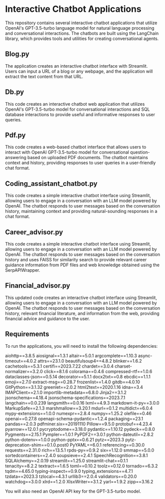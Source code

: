 # Interactive Chatbot Applications

This repository contains several interactive chatbot applications that utilize OpenAI's GPT-3.5-turbo language model for natural language processing and conversational interactions. The chatbots are built using the LangChain library, which provides tools and utilities for creating conversational agents.

## Blog.py

The application creates an interactive chatbot interface with Streamlit. Users can input a URL of a blog or any webpage, and the application will extract the text content from that URL.

## Db.py

This code creates an interactive chatbot web application that utilizes OpenAI's GPT-3.5-turbo model for conversational interactions and SQL database interactions to provide useful and informative responses to user queries.

## Pdf.py

This code creates a web-based chatbot interface that allows users to interact with OpenAI GPT-3.5-turbo model for conversational question-answering based on uploaded PDF documents. The chatbot maintains context and history, providing responses to user queries in a user-friendly chat format.

## Coding_assistant_chatbot.py

This code creates a simple interactive chatbot interface using Streamlit, allowing users to engage in a conversation with an LLM model powered by OpenAI. The chatbot responds to user messages based on the conversation history, maintaining context and providing natural-sounding responses in a chat format.

## Career_advisor.py

This code creates a simple interactive chatbot interface using Streamlit, allowing users to engage in a conversation with an LLM model powered by OpenAI. The chatbot responds to user messages based on the conversation history and uses FAISS for similarity search to provide relevant career guidance information from PDF files and web knowledge obtained using the SerpAPIWrapper.

## Financial_advisor.py

This updated code creates an interactive chatbot interface using Streamlit, allowing users to engage in a conversation with an LLM model powered by OpenAI. The chatbot responds to user messages based on the conversation history, relevant financial literature, and information from the web, providing financial advice and guidance to the user.

## Requirements

To run the applications, you will need to install the following dependencies:

aiohttp==3.8.5
aiosignal==1.3.1
altair==5.0.1
argcomplete==1.10.3
async-timeout==4.0.2
attrs==23.1.0
beautifulsoup4==4.8.2
blinker==1.6.2
cachetools==5.3.1
certifi==2023.7.22
chardet==3.0.4
charset-normalizer==3.2.0
click==8.1.6
colorama==0.4.6
compressed-rtf==1.0.6
dataclasses-json==0.5.14
decorator==5.1.1
docx2txt==0.8
ebcdic==1.1.1
emoji==2.7.0
extract-msg==0.28.7
frozenlist==1.4.0
gitdb==4.0.10
GitPython==3.1.32
greenlet==2.0.2
html2text==2020.1.16
idna==3.4
IMAPClient==2.1.0
importlib-metadata==6.8.0
Jinja2==3.1.2
jsonschema==4.18.4
jsonschema-specifications==2023.7.1
langchain==0.0.239
langsmith==0.0.16
lxml==4.9.3
markdown-it-py==3.0.0
MarkupSafe==2.1.3
marshmallow==3.20.1
mdurl==0.1.2
multidict==6.0.4
mypy-extensions==1.0.0
numexpr==2.8.4
numpy==1.25.2
olefile==0.46
openai==0.27.8
openapi-schema-pydantic==1.2.4
packaging==23.1
pandas==2.0.3
pdfminer.six==20191110
Pillow==9.5.0
protobuf==4.23.4
pyarrow==12.0.1
pycryptodome==3.18.0
pydantic==1.10.12
pydeck==0.8.0
Pygments==2.15.1
Pympler==1.0.1
PyPDF2==3.0.1
python-dateutil==2.8.2
python-dotenv==1.0.0
python-pptx==0.6.21
pytz==2023.3
pytz-deprecation-shim==0.1.0.post0
PyYAML==6.0.1
referencing==0.30.0
requests==2.31.0
rich==13.5.1
rpds-py==0.9.2
six==1.12.0
smmap==5.0.0
sortedcontainers==2.4.0
soupsieve==2.4.1
SpeechRecognition==3.8.1
SQLAlchemy==2.0.19
streamlit==1.25.0
streamlit-chat==0.1.1
tenacity==8.2.2
textract==1.6.5
toml==0.10.2
toolz==0.12.0
tornado==6.3.2
tqdm==4.65.0
typing-inspect==0.9.0
typing_extensions==4.7.1
tzdata==2023.3
tzlocal==4.3.1
urllib3==2.0.4
validators==0.20.0
watchdog==3.0.0
xlrd==1.2.0
XlsxWriter==3.1.2
yarl==1.9.2
zipp==3.16.2

You will also need an OpenAI API key for the GPT-3.5-turbo model.

